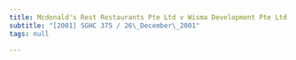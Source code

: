 ```yaml
---
title: Mcdonald's Rest Restaurants Pte Ltd v Wisma Development Pte Ltd
subtitle: "[2001] SGHC 375 / 26\_December\_2001"
tags: null

---
```


